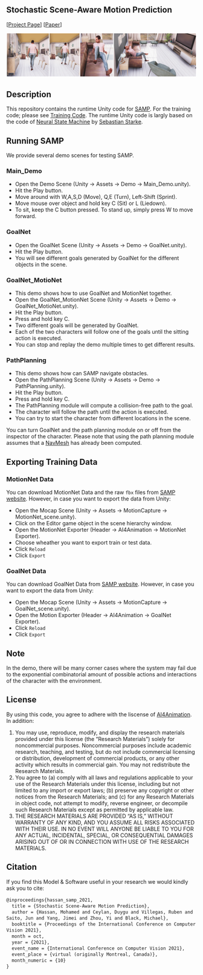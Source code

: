 ## Stochastic Scene-Aware Motion Prediction

[[Project Page](https://samp.is.tue.mpg.de/)]
[[Paper](https://ps.is.tuebingen.mpg.de/uploads_file/attachment/attachment/652/samp.pdf)]

![SAMP Examples](./Assets/images/teaser.png)

## Description
This repository contains the runtime Unity code for [SAMP](https://samp.is.tue.mpg.de/). For the training code; please see [Training Code](https://github.com/mohamedhassanmus/SAMP_Training).
The runtime Unity code is largly based on the code of [Neural State Machine](https://github.com/sebastianstarke/AI4Animation/tree/master/AI4Animation/SIGGRAPH_Asia_2019) by [Sebastian Starke](https://github.com/sebastianstarke).

## Running SAMP
We provide several demo scenes for testing SAMP.

### Main_Demo
- Open the Demo Scene (Unity -> Assets -> Demo -> Main_Demo.unity).
- Hit the Play button.
- Move around with W,A,S,D (Move), Q,E (Turn), Left-Shift (Sprint).
- Move mouse over object and hold key C (Sit) or L (Liedown).
- To sit, keep the C button pressed. To stand up, simply press W to move forward.

### GoalNet
- Open the GoalNet Scene (Unity -> Assets -> Demo -> GoalNet.unity).
- Hit the Play button.
- You will see different goals generated by GoalNet for the different objects in the scene.

### GoalNet_MotioNet
- This demo shows how to use GoalNet and MotionNet together.
- Open the GoalNet_MotionNet Scene (Unity -> Assets -> Demo -> GoalNet_MotioNet.unity).
- Hit the Play button.
- Press and hold key C.
- Two different goals will be generated by GoalNet.
- Each of the two characters will follow one of the goals until the sitting action is executed.
- You can stop and replay the demo multiple times to get different results.

### PathPlanning
- This demo shows how can SAMP navigate obstacles.
- Open the PathPlanning Scene (Unity -> Assets -> Demo -> PathPlanning.unity).
- Hit the Play button.
- Press and hold key C.
- The PathPlanning module will compute a collision-free path to the goal.
- The character will follow the path until the action is executed.
- You can try to start the character from different locations in the scene.

You can turn GoalNet and the path planning module on or off from the inspector of the character. Please note that using the path planning module assumes that a [NavMesh](https://docs.unity3d.com/Manual/nav-BuildingNavMesh.html) has already been computed.

## Exporting Training Data
### MotionNet Data
You can download MotionNet Data and the raw `fbx` files from [SAMP website](https://samp.is.tue.mpg.de/). However, in case you want to export the data from Unity:
- Open the Mocap Scene (Unity -> Assets -> MotionCapture -> MotionNet_scene.unity).
- Click on the Editor game object in the scene hierarchy window.
- Open the MotionNet Exporter (Header -> AI4Animation -> MotionNet Exporter).
- Choose wheather you want to export train or test data.
- Click `Reload`
- Click `Export`

### GoalNet Data
You can download GoalNet Data from [SAMP website](https://samp.is.tue.mpg.de/). However, in case you want to export the data from Unity:
- Open the Mocap Scene (Unity -> Assets -> MotionCapture -> GoalNet_scene.unity).
- Open the Motion Exporter (Header -> AI4Animation -> GoalNet Exporter).
- Click `Reload`
- Click `Export`


## Note
In the demo, there will be many corner cases where the system may fail due to the exponential combinatorial amount of possible actions and interactions of the character with the environment.


## License
By using this code, you agree to adhere with the liscense of [AI4Animation](https://github.com/sebastianstarke/AI4Animation#copyright-information). In addition:

1.	You may use, reproduce, modify, and display the research materials provided under this license (the “Research Materials”) solely for noncommercial purposes. Noncommercial purposes include academic research, teaching, and testing, but do not include commercial licensing or distribution, development of commercial products, or any other activity which results in commercial gain. You may not redistribute the Research Materials.
2.	You agree to (a) comply with all laws and regulations applicable to your use of the Research Materials under this license, including but not limited to any import or export laws; (b) preserve any copyright or other notices from the Research Materials; and (c) for any Research Materials in object code, not attempt to modify, reverse engineer, or decompile such Research Materials except as permitted by applicable law.
3.	THE RESEARCH MATERIALS ARE PROVIDED “AS IS,” WITHOUT WARRANTY OF ANY KIND, AND YOU ASSUME ALL RISKS ASSOCIATED WITH THEIR USE. IN NO EVENT WILL ANYONE BE LIABLE TO YOU FOR ANY ACTUAL, INCIDENTAL, SPECIAL, OR CONSEQUENTIAL DAMAGES ARISING OUT OF OR IN CONNECTION WITH USE OF THE RESEARCH MATERIALS.

## Citation
If you find this Model & Software useful in your research we would kindly ask you to cite:
```
@inproceedings{hassan_samp_2021,
  title = {Stochastic Scene-Aware Motion Prediction},
  author = {Hassan, Mohamed and Ceylan, Duygu and Villegas, Ruben and Saito, Jun and Yang, Jimei and Zhou, Yi and Black, Michael},
  booktitle = {Proceedings of the International Conference on Computer Vision 2021},
  month = oct,
  year = {2021},
  event_name = {International Conference on Computer Vision 2021},
  event_place = {virtual (originally Montreal, Canada)},
  month_numeric = {10}
}
